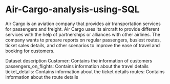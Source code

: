 # Air-Cargo-analysis-using-SQL
Air Cargo is an aviation company that provides air transportation services for passengers and freight. Air Cargo uses its aircraft to provide different services with the help of partnerships or alliances with other airlines. The company wants to prepare reports on regular passengers, busiest routes, ticket sales details, and other scenarios to improve the ease of travel and booking for customers.

Dataset description
Customer: Contains the information of customers
passengers_on_flights: Contains information about the travel details
ticket_details: Contains information about the ticket details
routes: Contains information about the route details
